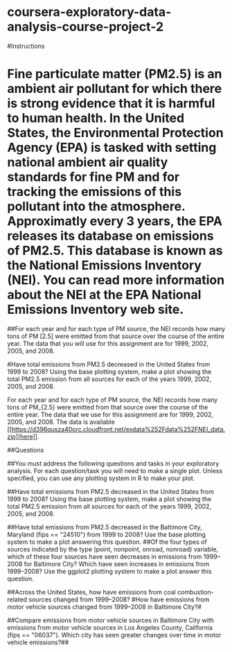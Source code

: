 # coursera-exploratory-data-analysis-course-project-2


#Instructions
# Fine particulate matter (PM2.5) is an ambient air pollutant for which there is strong evidence that it is harmful to human health. In the United States, the Environmental Protection Agency (EPA) is tasked with setting national ambient air quality standards for fine PM and for tracking the emissions of this pollutant into the atmosphere. Approximatly every 3 years, the EPA releases its database on emissions of PM2.5. This database is known as the National Emissions Inventory (NEI). You can read more information about the NEI at the EPA National Emissions Inventory web site.

##For each year and for each type of PM source, the NEI records how many tons of PM [2.5] were emitted from that source over the course of the entire year. The data that you will use for this assignment are for 1999, 2002, 2005, and 2008.

#Have total emissions from PM2.5 decreased in the United States from 1999 to 2008? Using the base plotting system, make a plot showing the total PM2.5 emission from all sources for each of the years 1999, 2002, 2005, and 2008.


For each year and for each type of PM source, the NEI records how many tons of PM_{2.5} were emitted from that source over the course of the entire year. The data that we use for this assignment are for 1999, 2002, 2005, and 2008. The data is available [[https://d396qusza40orc.cloudfront.net/exdata%252Fdata%252FNEI_data.zip][here]].


##Questions

##You must address the following questions and tasks in your exploratory analysis. For each question/task you will need to make a single plot. Unless specified, you can use any plotting system in R to make your plot.

##Have total emissions from PM2.5 decreased in the United States from 1999 to 2008? Using the base plotting system, make a plot showing the total PM2.5 emission from all sources for each of the years 1999, 2002, 2005, and 2008.

##Have total emissions from PM2.5 decreased in the Baltimore City, Maryland (fips == "24510") from 1999 to 2008? Use the base plotting system to make a plot answering this question.
##Of the four types of sources indicated by the type (point, nonpoint, onroad, nonroad) variable, which of these four sources have seen decreases in emissions from 1999–2008 for Baltimore City? Which have seen increases in emissions from 1999–2008? Use the ggplot2 plotting system to make a plot answer this question.

##Across the United States, how have emissions from coal combustion-related sources changed from 1999–2008?
#How have emissions from motor vehicle sources changed from 1999–2008 in Baltimore City?#

##Compare emissions from motor vehicle sources in Baltimore City with emissions from motor vehicle sources in Los Angeles County, California (fips == "06037"). Which city has seen greater changes over time in motor vehicle emissions?##

